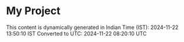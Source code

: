 # My Project

This content is dynamically generated in Indian Time (IST): 2024-11-22 13:50:10 IST
Converted to UTC: 2024-11-22 08:20:10 UTC
